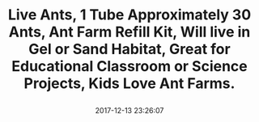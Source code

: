 ---
title: > #shorten me
  Live Ants, 1 Tube Approximately 30 Ants, Ant Farm Refill Kit, Will live in Gel or Sand Habitat, Great for Educational Classroom or Science Projects, Kids Love Ant Farms.
name: >
  Live Ants, 1 Tube Approximately 30 Ants, Ant Farm Refill Kit, Will live in Gel or Sand Habitat, Great for Educational Classroom or Science Projects, Kids Love Ant Farms.
date: "2017-12-13 23:26:07"
buy_now: "https://www.amazon.com/Ants-Approximately-Educational-Classroom-Projects/dp/B01MYNTZ85?SubscriptionId=AKIAIA5RBQIWQVTCUEUQ&tag=coldcutdeals-20&linkCode=xm2&camp=2025&creative=165953&creativeASIN=B01MYNTZ85"
description_markdown: >-

  - WATCH AND LEARN THE LIFE OF ANTS! - Ants are exceptional creatures and watching them develop and the way they work is very interesting and provides insights and even inspiration for some people!

  - THESE ANTS WILL LIVE IN BOTH SAND OR GEL HABITATS! - Whether your ant farm is the traditional sand one or the more modern gel doesn't matter; our ants dwell excellently in both these habitats and, if properly cared for, they can live 3-6 months!

  - PERFECT EDUCATIONAL GIFT IDEA! - Observing an ant colony offers a great deal of life lessons, which is why ant farms are often used in various science school projects. Hence, our ant vial will make an excellent gift for children and teenagers!

  - ANTS ARE READY TO GO TO WORK! - Our harvester ants are not lazy workers - they will immediately start digging as soon as you receive them and get them inside your, ideally average-sized, gel or sand ant farm!

  - LIVE ARRIVAL GUARANTEE! - If you have thoroughly checked your area temperature, according to the instructions cited in the product's description, we guarantee a live arrival of your ants!


tweet_id_str: "941086863204536321"
price: "$9.99"
list_price: "undefined"
deal_price: "undefined"
you_save: "undefined"
asin: "B01MYNTZ85"
image: "https://images-na.ssl-images-amazon.com/images/I/41agLJoeixL.jpg"
---